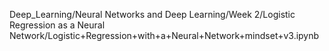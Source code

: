 Deep_Learning/Neural Networks and Deep Learning/Week 2/Logistic Regression as a Neural Network/Logistic+Regression+with+a+Neural+Network+mindset+v3.ipynb
